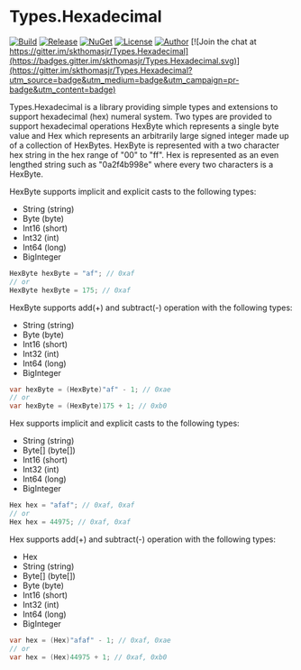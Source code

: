 # Types.Hexadecimal

[![Build](https://ci.appveyor.com/api/projects/status/w1j859w3vdi5ym9q?svg=true)](https://ci.appveyor.com/project/skthomasjr/types-hexadecimal)
[![Release](https://img.shields.io/github/release/skthomasjr/Types.Hexadecimal.svg?maxAge=2592000)](https://github.com/skthomasjr/Types.Hexadecimal/releases)
[![NuGet](https://img.shields.io/nuget/v/Types.Hexadecimal.svg)](https://www.nuget.org/packages/Types.Hexadecimal)
[![License](https://img.shields.io/github/license/skthomasjr/Types.Hexadecimal.svg?maxAge=2592000)](LICENSE.md)
[![Author](https://img.shields.io/badge/author-Scott%20K.%20Thomas%2C%20Jr.-blue.svg?maxAge=2592000)](https://www.linkedin.com/in/skthomasjr)
[![Join the chat at https://gitter.im/skthomasjr/Types.Hexadecimal](https://badges.gitter.im/skthomasjr/Types.Hexadecimal.svg)](https://gitter.im/skthomasjr/Types.Hexadecimal?utm_source=badge&utm_medium=badge&utm_campaign=pr-badge&utm_content=badge)

Types.Hexadecimal is a library providing simple types and extensions to support hexadecimal (hex) numeral system. Two types are provided to support hexadecimal operations HexByte which represents a single byte value and Hex which represents an arbitrarily large signed integer made up of a collection of HexBytes. HexByte is represented with a two character hex string in the hex range of "00" to "ff". Hex is represented as an even lengthed string such as "0a2f4b998e" where every two characters is a HexByte. 

HexByte supports implicit and explicit casts to the following types:
- String (string)
- Byte (byte)
- Int16 (short)
- Int32 (int)
- Int64 (long)
- BigInteger
```c#
HexByte hexByte = "af"; // 0xaf
// or
HexByte hexByte = 175; // 0xaf
```
HexByte supports add(+) and subtract(-) operation with the following types:
- String (string)
- Byte (byte)
- Int16 (short)
- Int32 (int)
- Int64 (long)
- BigInteger
```c#
var hexByte = (HexByte)"af" - 1; // 0xae
// or
var hexByte = (HexByte)175 + 1; // 0xb0
```
Hex supports implicit and explicit casts to the following types:
- String (string)
- Byte\[\] (byte\[\])
- Int16 (short)
- Int32 (int)
- Int64 (long)
- BigInteger
```c#
Hex hex = "afaf"; // 0xaf, 0xaf
// or
Hex hex = 44975; // 0xaf, 0xaf
```
Hex supports add(+) and subtract(-) operation with the following types:
- Hex
- String (string)
- Byte\[\] (byte\[\])
- Byte (byte)
- Int16 (short)
- Int32 (int)
- Int64 (long)
- BigInteger
```c#
var hex = (Hex)"afaf" - 1; // 0xaf, 0xae
// or
var hex = (Hex)44975 + 1; // 0xaf, 0xb0
```
